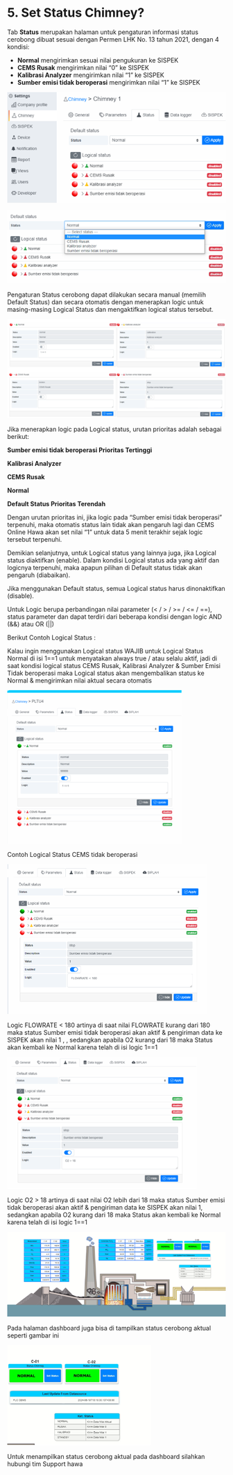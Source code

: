 # 5. Set Status Chimney?
Tab **Status** merupakan halaman untuk pengaturan informasi status cerobong dibuat sesuai dengan Permen LHK No. 13 tahun 2021, dengan 4 kondisi:

- **Normal**  mengirimkan sesuai nilai pengukuran ke SISPEK
- **CEMS Rusak**  mengirimkan nilai “0” ke SISPEK
- **Kalibrasi Analyzer**  mengirimkan nilai “1” ke SISPEK
- **Sumber emisi tidak beroperasi**  mengirimkan nilai “1” ke SISPEK

<!-- ![](Aspose.Words.c1be8333-3cb0-41bd-b39a-9d26b4708285.001.png) -->
![An Image](./img/001.png)

![An Image](./img/002.png)

<!-- ![](Aspose.Words.c1be8333-3cb0-41bd-b39a-9d26b4708285.002.png) -->

Pengaturan Status cerobong dapat dilakukan secara manual (memilih Default Status) dan secara otomatis dengan menerapkan logic untuk masing-masing Logical Status dan mengaktifkan logical status tersebut.

<!-- ![](Aspose.Words.c1be8333-3cb0-41bd-b39a-9d26b4708285.003.png) -->
![An Image](./img/003.png)


Jika menerapkan logic pada Logical status, urutan prioritas adalah sebagai berikut:

**Sumber emisi tidak beroperasi    Prioritas Tertinggi** 

**Kalibrasi Analyzer**

**CEMS Rusak**

**Normal**

**Default Status   Prioritas Terendah**

Dengan urutan prioritas ini, jika logic pada “Sumber emisi tidak beroperasi” terpenuhi, maka otomatis status lain tidak akan pengaruh lagi dan CEMS Online Hawa akan set nilai “1” untuk data 5 menit terakhir sejak logic tersebut terpenuhi.

Demikian selanjutnya, untuk Logical status yang lainnya juga, jika Logical status diaktifkan (enable). Dalam kondisi Logical status ada yang aktif dan logicnya terpenuhi, maka apapun pilihan di Default status tidak akan pengaruh (diabaikan).

Jika menggunakan Default status, semua Logical status harus  dinonaktifkan (disable).

Untuk Logic berupa perbandingan nilai parameter (< / > / >= / <= / ==), status parameter dan dapat terdiri dari beberapa kondisi dengan logic AND (&&) atau OR (||)

Berikut Contoh Logical Status :

Kalau ingin menggunakan Logical status WAJIB untuk Logical Status Normal di isi 1==1 untuk menyatakan always true / atau selalu aktif, jadi di saat kondisi logical status CEMS Rusak, Kalibrasi Analyzer & Sumber Emisi Tidak beroperasi  maka Logical status akan mengembalikan status ke Normal & mengirimkan nilai aktual secara otomatis

<!-- ![](Aspose.Words.c1be8333-3cb0-41bd-b39a-9d26b4708285.004.png) -->
![An Image](./img/004.png)

Contoh Logical Status CEMS tidak beroperasi


<!-- ![](Aspose.Words.c1be8333-3cb0-41bd-b39a-9d26b4708285.005.png) -->
![An Image](./img/005.png)

Logic FLOWRATE < 180 artinya di saat nilai FLOWRATE kurang dari 180 maka status Sumber emisi tidak beroperasi akan aktif & pengiriman data ke SISPEK akan nilai 1 , , sedangkan apabila O2 kurang dari 18 maka Status akan kembali ke Normal karena telah di isi logic 1==1  

<!-- ![](Aspose.Words.c1be8333-3cb0-41bd-b39a-9d26b4708285.006.png) -->
![An Image](./img/006.png)

Logic O2 > 18 artinya di saat nilai O2 lebih dari 18 maka status Sumber emisi tidak beroperasi akan aktif & pengiriman data ke SISPEK akan nilai 1, sedangkan apabila O2 kurang dari 18 maka Status akan kembali ke Normal karena telah di isi logic 1==1  

<!-- ![](Aspose.Words.c1be8333-3cb0-41bd-b39a-9d26b4708285.007.png) -->
![An Image](./img/008.png)


Pada halaman dashboard juga bisa di tampilkan status cerobong aktual seperti gambar ini 

<!-- ![](Aspose.Words.c1be8333-3cb0-41bd-b39a-9d26b4708285.009.png)! -->
![An Image](./img/010.png)


Untuk menampilkan status cerobong aktual pada dashboard silahkan hubungi tim Support hawa










<!-- [ref1]: ![An Image](./img/008.png)
[ref2]: ![An Image](./img/010.png) -->
